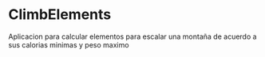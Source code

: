 # ClimbElements
Aplicacion para calcular elementos para escalar una montaña de acuerdo a sus calorias minimas y peso maximo 
